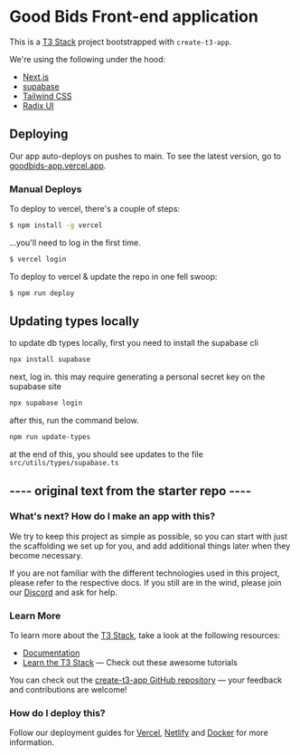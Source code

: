 # Good Bids Front-end application

This is a [T3 Stack](https://create.t3.gg/) project bootstrapped with `create-t3-app`.

We're using the following under the hood:
- [Next.js](https://nextjs.org)
- [supabase](https://supabase.com/)
- [Tailwind CSS](https://tailwindcss.com)
- [Radix UI](radix-ui.com)

## Deploying

Our app auto-deploys on pushes to main. To see the latest version, go to 
[goodbids-app.vercel.app](goodbids-app.vercel.app).


### Manual Deploys

To deploy to vercel, there's a couple of steps:
```zsh
$ npm install -g vercel
```

...you'll need to log in the first time.
```zsh
$ vercel login
```

To deploy to vercel & update the repo in one fell swoop:
```zsh
$ npm run deploy
```


## Updating types locally

to update db types locally, first you need to install the supabase cli
```zsh
npx install supabase
```

next, log in. this may require generating a personal secret key on the supabase site
```zsh
npx supabase login
```

after this, run the command below.
```zsh
npm run update-types
```

at the end of this, you should see updates to the file `src/utils/types/supabase.ts`


## ---- original text from the starter repo ----
### What's next? How do I make an app with this?

We try to keep this project as simple as possible, so you can start with just the scaffolding we set up for you, and add additional things later when they become necessary.

If you are not familiar with the different technologies used in this project, please refer to the respective docs. If you still are in the wind, please join our [Discord](https://t3.gg/discord) and ask for help.


### Learn More

To learn more about the [T3 Stack](https://create.t3.gg/), take a look at the following resources:

- [Documentation](https://create.t3.gg/)
- [Learn the T3 Stack](https://create.t3.gg/en/faq#what-learning-resources-are-currently-available) — Check out these awesome tutorials

You can check out the [create-t3-app GitHub repository](https://github.com/t3-oss/create-t3-app) — your feedback and contributions are welcome!

### How do I deploy this?

Follow our deployment guides for [Vercel](https://create.t3.gg/en/deployment/vercel), [Netlify](https://create.t3.gg/en/deployment/netlify) and [Docker](https://create.t3.gg/en/deployment/docker) for more information.
